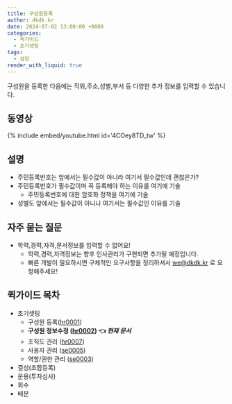 ```yaml
---
title: 구성원등록
author: dkdk.kr
date: 2024-07-02 13:00:00 +0800
categories:
  - 퀵가이드
  - 초기셋팅
tags:
  - 설정
render_with_liquid: true
---
```

구성원을 등록한 다음에는 직위,주소,성별,부서 등 다양한 추가 정보를 입력할 수 있습니다. 

## 동영상

{% include embed/youtube.html id='4COey8TD_tw' %}

## 설명

- 주민등록번호는 앞에서는 필수값이 아니라 여기서 필수값인데 괜찮은가? 
- 주민등록번호가 필수값이며 꼭 등록해야 하는 이유를 여기에 기술
	- 주민등록번호에 대한 암호화 정책을 여기에 기술
- 성별도 앞에서는 필수값이 아니나 여기서는 필수값인 이유를 기술

## 자주 묻는 질문

- 학력,경력,자격,문서정보를 입력할 수 없어요!
	- 학력,경력,자격정보는 향후 인사관리가 구현되면 추가될 예정입니다.
	- 빠른 개발이 필요하시면 구체적인 요구사항을 정리하셔서 we@dkdk.kr 로 요청해주세요!

## 퀵가이드 목차

- 초기셋팅
	- 구성원 등록([hr0001](2024-07-02-hr0001)) 
	- **구성원 정보수정 ([hr0002](2024-07-02-hr0002)) 👈 _현재 문서_**
	- 조직도 관리 ([hr0007](2024-07-02-hr0007))
	- 사용자 관리 ([se0005](2024-07-02-se0005))
	- 역할/권한 관리 ([se0003](2024-07-02-se0003))
- 결성(조합등록)
- 운용(투자심사)
- 회수
- 배분

